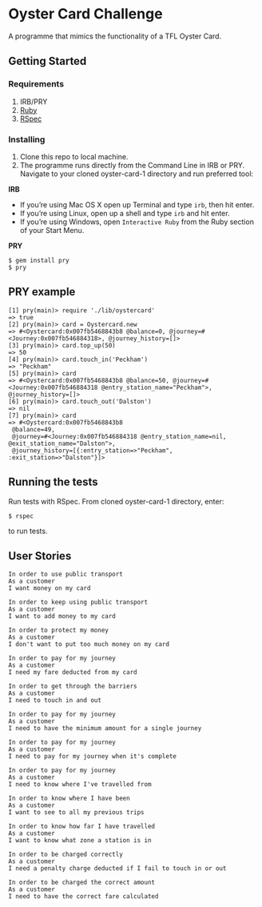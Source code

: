 Oyster Card Challenge
======

A programme that mimics the functionality of a TFL Oyster Card. 

## Getting Started

### Requirements

1. IRB/PRY
2. [Ruby](https://www.ruby-lang.org/en/documentation/installation/)
3. [RSpec](http://rspec.info/)

### Installing

1. Clone this repo to local machine. 
2. The programme runs directly from the Command Line in IRB or PRY. Navigate to your cloned oyster-card-1 directory and run preferred tool:

**IRB**

* If you’re using Mac OS X open up Terminal and type `irb`, then hit enter.
* If you’re using Linux, open up a shell and type `irb` and hit enter.
* If you’re using Windows, open `Interactive Ruby` from the Ruby section of your Start Menu.

**PRY**
```
$ gem install pry
$ pry
```

## PRY example 
```
[1] pry(main)> require './lib/oystercard'
=> true
[2] pry(main)> card = Oystercard.new
=> #<Oystercard:0x007fb5468843b8 @balance=0, @journey=#<Journey:0x007fb546884318>, @journey_history=[]>
[3] pry(main)> card.top_up(50)
=> 50
[4] pry(main)> card.touch_in('Peckham')
=> "Peckham"
[5] pry(main)> card
=> #<Oystercard:0x007fb5468843b8 @balance=50, @journey=#<Journey:0x007fb546884318 @entry_station_name="Peckham">, @journey_history=[]>
[6] pry(main)> card.touch_out('Dalston')
=> nil
[7] pry(main)> card
=> #<Oystercard:0x007fb5468843b8
 @balance=49,
 @journey=#<Journey:0x007fb546884318 @entry_station_name=nil, @exit_station_name="Dalston">,
 @journey_history=[{:entry_station=>"Peckham", :exit_station=>"Dalston"}]>
```

## Running the tests

Run tests with RSpec. From cloned oyster-card-1 directory, enter:

`$ rspec`

to run tests.

## User Stories
```
In order to use public transport
As a customer
I want money on my card

In order to keep using public transport
As a customer
I want to add money to my card

In order to protect my money
As a customer
I don't want to put too much money on my card

In order to pay for my journey
As a customer
I need my fare deducted from my card

In order to get through the barriers
As a customer
I need to touch in and out

In order to pay for my journey
As a customer
I need to have the minimum amount for a single journey

In order to pay for my journey
As a customer
I need to pay for my journey when it's complete

In order to pay for my journey
As a customer
I need to know where I've travelled from

In order to know where I have been
As a customer
I want to see to all my previous trips

In order to know how far I have travelled
As a customer
I want to know what zone a station is in

In order to be charged correctly
As a customer
I need a penalty charge deducted if I fail to touch in or out

In order to be charged the correct amount
As a customer
I need to have the correct fare calculated
```

